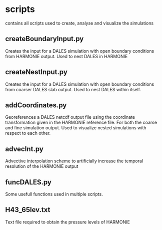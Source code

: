 # scripts
contains all scripts used to create, analyse and visualize the simulations

## createBoundaryInput.py
Creates the input for a DALES simulation with open boundary conditions from HARMONIE output. Used to nest DALES in HARMONIE

## createNestInput.py
Creates the input for a DALES simulation with open boundary conditions from coarser DALES slab output. Used to nest DALES within itself.

## addCoordinates.py
Georeferences a DALES netcdf output file using the coordinate transformation given in the HARMONIE reference file. For both the coarse and fine simulation output. Used to visualize nested simulations with respect to each other.

## advecInt.py
Advective interpolation scheme to artificially increase the temporal resolution of the HARMONIE output

## funcDALES.py
Some usefull functions used in multiple scripts.

## H43_65lev.txt
Text file required to obtain the pressure levels of HARMONIE
